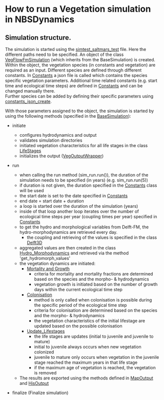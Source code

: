 # How to run a Vegetation simulation in NBSDynamics


## Simulation structure.

The simulation is started using the [simtest_saltmars_test](../../test/test_data/simtest_saltmarsh_test.py) file. 
Here the different paths need to be specified. 
An object of the class [VegFlowFmSimulation](../../reference/simulation/vegetation_simulation/#src.biota_models.vegetation.simulation.veg_delft3d_simulation) (which inherits from the BaseSimulation) is created. 
Within the object, the vegetation species (in constants and vegetation) are required as an input. 
Different species are defined through different constants. 
In [Constants](../../reference/common/common/#src.biota_models.vegetation.model.veg_constants) a json file is called which contains the species specific vegetation parameters. 
Additional time related constants (e.g. start time and ecological time steps) are defined in [Constants](../../src/core/common/common/#src.biota_models.vegetation.model.veg_constants) and can be changed manually there.  
Further species can be added by defining their specific parameters using [constants_json_create](../../src/core/common/common/#src.biota_models.vegetation.model.constants_json_create).

With those parameters assigned to the object, the simulation is started by using the following methods (specified in the [BaseSimulation](../../reference/simulation/vegetation_simulation/#src.biota_models.vegetation.simulation.veg_base_simulation)):

* initiate
  * configures hydrodynamics and output
  * validates simulation directories 
  * initiated vegetation characteristics for all life stages in the class [LifeStages](../../reference/vegetation/vegetation_model/#src.biota_models.vegetation.model.veg_lifestages)
  * initializes the output ([VegOutputWrapper](../../reference/output/vegetation_output/#src.biota_models.vegetation.output.veg_output_wrapper))

* run
  * when calling the run method (sim_run.run()), the duration of the simulation needs to be specified (in years) (e.g. sim_run.run(5))
  * if duration is not given, the duration specified in the [Constants](../../reference/common/common/#src.biota_models.vegetation.model.veg_constants) class will be used 
  * the start date is set to the date specified in [Constants](../../reference/common/common/#src.biota_models.vegetation.model.veg_constants)
  * end date = start date + duration 
  * a loop is started over the duration of the simulation (years)
  * inside of that loop another loop iterates over the number of ecological time steps per year (coupling times per year) specified in [Constants](../../reference/common/common/#src.biota_models.vegetation.model.veg_constants)
  * to get the hydro and morphological variables from Delft-FM, the hydro-morphodynamics are retrieved every day.
    * the coupling and retrieving of the values is specified in the class [Delft3D](.../../reference/hydrodynamics/hydromodels/#delft3d)
  * aggregated values are then created in the class [Hydro_Morphodynamics](../../reference/bio_process/vegetation_processes/#src.biota_models.vegetation.bio_process.veg_hydro_morphodynamics) and retrieved via the method 'get_hydromorph_values'
  * the vegetation dynamics are initiated: 
    * [Mortality and Growth](../../reference/bio_process/vegetation_processes/#src.biota_models.vegetation.bio_process.veg_mortality)
      * criteria for mortality and mortality fractions are determined based on the species and the morpho- &  hydrodynamics 
      * vegetation growth is initiated based on the number of growth days within the current ecological time step
    * [Colonisation](../../reference/bio_process/vegetation_processes/#src.biota_models.vegetation.bio_process.veg_colonisation)
      * method is only called when colonisation is possible during the specific period of the ecological time step 
      * criteria for colonisation are determined based on the species and the morpho- &  hydrodynamics
      * the vegetation characteristics of the initial lifestage are updated based on the possible colonisation
    * [Update_Lifestages](../../reference/vegetation/vegetation_model/#src.biota_models.vegetation.model.veg_model)
      * the life stages are updates (initial to juvenile and juvenile to mature)
      * initial to juvenile always occurs when new vegetation colonized 
      * juvenile to mature only occurs when vegetation in the juvenile stage reached the maximum years in that life stage
      * if the maximum age of vegetation is reached, the vegetation is removed
  * The results are exported using the methods defined in [MapOutput](../../reference/output/vegetation_output/#src.biota_models.vegetation.output.veg_output_model) and [HisOutput](../../reference/output/vegetation_output/#src.biota_models.vegetation.output.veg_output_model)

* finalize (Finalize simulation)
